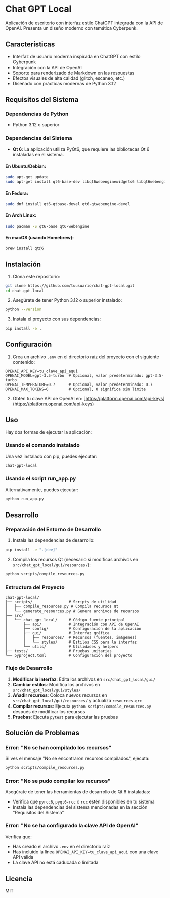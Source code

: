 # Chat GPT Local

Aplicación de escritorio con interfaz estilo ChatGPT integrada con la API de OpenAI. Presenta un diseño moderno con temática Cyberpunk.

## Características

- Interfaz de usuario moderna inspirada en ChatGPT con estilo Cyberpunk
- Integración con la API de OpenAI
- Soporte para renderizado de Markdown en las respuestas
- Efectos visuales de alta calidad (glitch, escaneo, etc.)
- Diseñado con prácticas modernas de Python 3.12

## Requisitos del Sistema

### Dependencias de Python
- Python 3.12 o superior

### Dependencias del Sistema
- **Qt 6**: La aplicación utiliza PyQt6, que requiere las bibliotecas Qt 6 instaladas en el sistema.

#### En Ubuntu/Debian:
```bash
sudo apt-get update
sudo apt-get install qt6-base-dev libqt6webenginewidgets6 libqt6webenginecore6 qt6-qpa-plugins
```

#### En Fedora:
```bash
sudo dnf install qt6-qtbase-devel qt6-qtwebengine-devel
```

#### En Arch Linux:
```bash
sudo pacman -S qt6-base qt6-webengine
```

#### En macOS (usando Homebrew):
```bash
brew install qt@6
```

## Instalación

1. Clona este repositorio:
```bash
git clone https://github.com/tuusuario/chat-gpt-local.git
cd chat-gpt-local
```

2. Asegúrate de tener Python 3.12 o superior instalado:
```bash
python --version
```

3. Instala el proyecto con sus dependencias:
```bash
pip install -e .
```

## Configuración

1. Crea un archivo `.env` en el directorio raíz del proyecto con el siguiente contenido:
```
OPENAI_API_KEY=tu_clave_api_aqui
OPENAI_MODEL=gpt-3.5-turbo  # Opcional, valor predeterminado: gpt-3.5-turbo
OPENAI_TEMPERATURE=0.7      # Opcional, valor predeterminado: 0.7
OPENAI_MAX_TOKENS=0         # Opcional, 0 significa sin límite
```

2. Obtén tu clave API de OpenAI en: [https://platform.openai.com/api-keys](https://platform.openai.com/api-keys)

## Uso

Hay dos formas de ejecutar la aplicación:

### Usando el comando instalado
Una vez instalado con pip, puedes ejecutar:
```bash
chat-gpt-local
```

### Usando el script run_app.py
Alternativamente, puedes ejecutar:
```bash
python run_app.py
```

## Desarrollo

### Preparación del Entorno de Desarrollo

1. Instala las dependencias de desarrollo:
```bash
pip install -e ".[dev]"
```

2. Compila los recursos Qt (necesario si modificas archivos en `src/chat_gpt_local/gui/resources/`):
```bash
python scripts/compile_resources.py
```

### Estructura del Proyecto

```
chat-gpt-local/
├── scripts/                # Scripts de utilidad
│   ├── compile_resources.py # Compila recursos Qt
│   └── generate_resources.py # Genera archivos de recursos
├── src/
│   └── chat_gpt_local/     # Código fuente principal
│       ├── api/            # Integración con API de OpenAI
│       ├── config/         # Configuración de la aplicación
│       ├── gui/            # Interfaz gráfica
│       │   ├── resources/  # Recursos (fuentes, imágenes)
│       │   └── styles/     # Estilos CSS para la interfaz
│       └── utils/          # Utilidades y helpers
├── tests/                  # Pruebas unitarias
└── pyproject.toml          # Configuración del proyecto
```

### Flujo de Desarrollo

1. **Modificar la interfaz**: Edita los archivos en `src/chat_gpt_local/gui/`
2. **Cambiar estilos**: Modifica los archivos en `src/chat_gpt_local/gui/styles/`
3. **Añadir recursos**: Coloca nuevos recursos en `src/chat_gpt_local/gui/resources/` y actualiza `resources.qrc`
4. **Compilar recursos**: Ejecuta `python scripts/compile_resources.py` después de modificar los recursos
5. **Pruebas**: Ejecuta `pytest` para ejecutar las pruebas

## Solución de Problemas

### Error: "No se han compilado los recursos"
Si ves el mensaje "No se encontraron recursos compilados", ejecuta:
```bash
python scripts/compile_resources.py
```

### Error: "No se pudo compilar los recursos"
Asegúrate de tener las herramientas de desarrollo de Qt 6 instaladas:
- Verifica que `pyrcc6`, `pyqt6-rcc` o `rcc` estén disponibles en tu sistema
- Instala las dependencias del sistema mencionadas en la sección "Requisitos del Sistema"

### Error: "No se ha configurado la clave API de OpenAI"
Verifica que:
- Has creado el archivo `.env` en el directorio raíz
- Has incluido la línea `OPENAI_API_KEY=tu_clave_api_aqui` con una clave API válida
- La clave API no está caducada o limitada

## Licencia

MIT